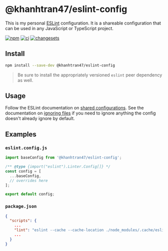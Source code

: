 # @khanhtran47/eslint-config

This is my personal [ESLint][eslint] configuration. It is a shareable configuration that can be used in any JavaScript or TypeScript project.

[![npm][npm-image]][npm-url]
[![ci][ci-image]][ci-url]
[![changesets][changesets-image]][changesets-url]

## Install

```bash
npm install --save-dev @khanhtran47/eslint-config
```

> Be sure to install the appropriately versioned `eslint` peer dependency as well.

## Usage

Follow the ESLint documentation on [shared configurations][eslint-sharing]. See the documentation on
[ignoring files][eslint-ignores] if you need to ignore anything the config doesn't already ignore by
default.

## Examples

### `eslint.config.js`

```js
import baseConfig from '@khanhtran47/eslint-config';

/** @type {import("eslint").Linter.Config[]} */
const config = [
  ...baseConfig,
  // overrides here
];

export default config;
```

### `package.json`

```json
{
  "scripts": {
    ...
    "lint": "eslint --cache --cache-location ./node_modules/.cache/eslint .",
    ...
  }
}
```

[npm-image]: https://img.shields.io/npm/v/@khanhtran47/eslint-config.svg?style=flat-square
[npm-url]: https://www.npmjs.com/package/@khanhtran47/eslint-config
[ci-image]:
  https://img.shields.io/github/actions/workflow/status/khanhtran47/eslint-config/ci.yml?logo=github&style=flat-square
[ci-url]: https://github.com/khanhtran47/eslint-config/actions?query=workflow%3Aci
[changesets-image]: https://img.shields.io/badge/maintained%20with-changesets-blue?style=flat-square
[changesets-url]: https://github.com/changesets/changesets
[eslint]: https://eslint.org/
[eslint-sharing]:
  https://eslint.org/docs/latest/use/configure/configuration-files#using-a-shareable-configuration-package
[eslint-ignores]: https://eslint.org/docs/latest/use/configure/migration-guide#ignoring-files
